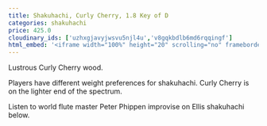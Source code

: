 ```yaml
---
title: Shakuhachi, Curly Cherry, 1.8 Key of D
categories: shakuhachi
price: 425.0
cloudinary_ids: ['uzhxgjavyjwsvu5njl4u','v8gqkbdlb6md6rqqingf']
html_embed: '<iframe width="100%" height="20" scrolling="no" frameborder="no" allow="autoplay" src="https://w.soundcloud.com/player/?url=https%3A//api.soundcloud.com/tracks/192693525&color=%23ff5500&inverse=false&auto_play=false&show_user=true"></iframe>'
---
```


Lustrous Curly Cherry wood.

Players have different weight preferences for shakuhachi. Curly Cherry is on the lighter end of the spectrum.

Listen to world flute master Peter Phippen improvise on Ellis shakuhachi below.
